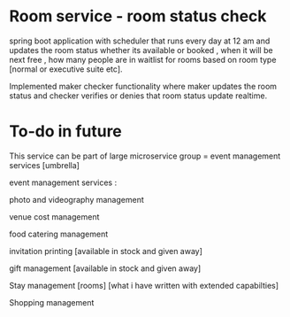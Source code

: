 # Room service - room status check

spring boot application with scheduler that runs every day at 12 am and updates the room status whether its available or booked , when it will be next free , 
how many people are in waitlist for rooms based on room type [normal or executive suite etc]. 

Implemented maker checker functionality where maker updates the room status and checker verifies or denies that room status update realtime.


# To-do in future

This service can be part of large microservice group = event management services [umbrella]

event management services : 

photo and videography management

venue cost management

food catering management

invitation printing [available in stock and given away]

gift management [available in stock and given away]

Stay management [rooms] [what i have written with extended capabilties]

Shopping management
